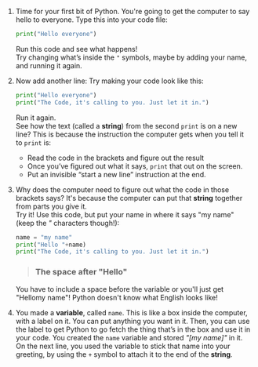 1. Time for your first bit of Python. You're going to get the computer to say hello to everyone. Type this into your code file:
      ```python
      print("Hello everyone")
      ```
    Run this code and see what happens!  
    Try changing what’s inside the `"` symbols, maybe by adding your name, and running it again.
2. Now add another line: Try making your code look like this:
    ```python
    print("Hello everyone")
    print("The Code, it's calling to you. Just let it in.")
    ```
    Run it again.  
    See how the text (called a **string**) from the second `print` is on a new line? This is because the instruction the computer gets when you tell it to `print` is:
     * Read the code in the brackets and figure out the result
     * Once you’ve figured out what it says, `print` that out on the screen.
     * Put an invisible “start a new line” instruction at the end.

3. Why does the computer need to figure out what the code in those brackets says? It's because the computer can put that **string** together from parts you give it.  
    Try it! Use this code, but put your name in where it says "my name" (keep the *"* characters though!):
    ```python
    name = "my name"
    print("Hello "+name)
    print("The Code, it's calling to you. Just let it in.")
    ```
     > ### The space after "Hello"
    You have to include a space before the variable or you'll just get "Hellomy name"! Python doesn't know what English looks like!

4. You made a **variable**, called `name`. This is like a box inside the computer, with a label on it. You can put anything you want in it. Then, you can use the label to get Python to go fetch the thing that’s in the box and use it in your code. You created the `name` variable and stored *"[my name]"* in it.
On the next line, you used the variable to stick that name into your greeting, by using the `+` symbol to attach it to the end of the **string**.
